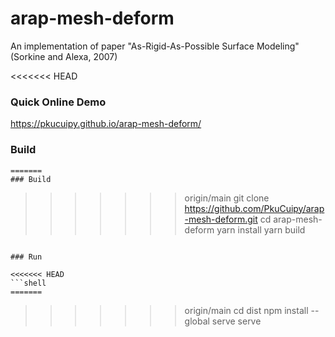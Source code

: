 # arap-mesh-deform
An implementation of paper "As-Rigid-As-Possible Surface Modeling" (Sorkine and Alexa, 2007)

<<<<<<< HEAD
### Quick Online Demo

https://pkucuipy.github.io/arap-mesh-deform/

### Build

```shell
=======
### Build

```
>>>>>>> origin/main
git clone https://github.com/PkuCuipy/arap-mesh-deform.git
cd arap-mesh-deform
yarn install
yarn build
```

### Run

<<<<<<< HEAD
```shell
=======
```
>>>>>>> origin/main
cd dist
npm install --global serve
serve
```